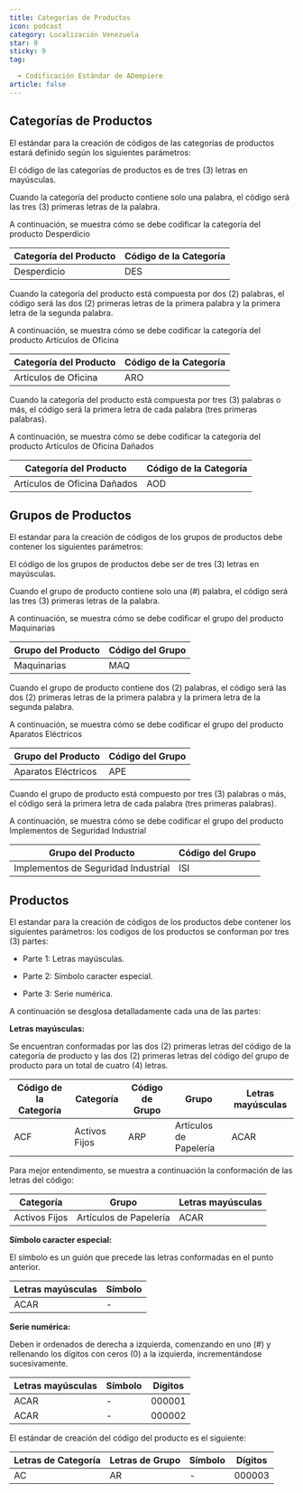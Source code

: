 ```yaml
---
title: Categorías de Productos
icon: podcast
category: Localización Venezuela
star: 9
sticky: 9
tag:

  - Codificación Estándar de ADempiere
article: false
---
```


**Categorías de Productos**
---------------------------

El estándar para la creación de códigos de las categorías de productos estará definido según los siguientes parámetros:

El código de las categorías de productos es de tres (3) letras en mayúsculas.

Cuando la categoría del producto contiene solo una palabra, el código será las tres (3) primeras letras de la palabra.

A continuación, se muestra cómo se debe codificar la categoría del producto Desperdicio

| Categoría del Producto    | Código de la Categoría |
|---------------------------|-----------------------|
| Desperdicio               | DES                   |

Cuando la categoría del producto está compuesta por dos (2) palabras, el código será las dos (2) primeras letras de la primera palabra y la primera letra de la segunda palabra.

A continuación, se muestra cómo se debe codificar la categoría del producto Artículos de Oficina

| Categoría del Producto    | Código de la Categoría |
|---------------------------|-----------------------|
| Artículos de Oficina      | ARO                   |

Cuando la categoría del producto está compuesta por tres (3) palabras o más, el código será la primera letra de cada palabra (tres primeras palabras).

A continuación, se muestra cómo se debe codificar la categoría del producto Artículos de Oficina Dañados

| Categoría del Producto         | Código de la Categoría |
|------------------------------- |-----------------------|
| Artículos de Oficina Dañados  | AOD                   |

**Grupos de Productos**
-----------------------

El estandar para la creación de códigos de los grupos de productos debe contener los siguientes parámetros:

El código de los grupos de productos debe ser de tres (3) letras en mayúsculas.

Cuando el grupo de producto contiene solo una (#) palabra, el código será las tres (3) primeras letras de la palabra.

A continuación, se muestra cómo se debe codificar el grupo del producto Maquinarias

| Grupo del Producto    | Código del Grupo |
|---------------------- |------------------|
| Maquinarias           | MAQ              |

Cuando el grupo de producto contiene dos (2) palabras, el código será las dos (2) primeras letras de la primera palabra y la primera letra de la segunda palabra.

A continuación, se muestra cómo se debe codificar el grupo del producto Aparatos Eléctricos

| Grupo del Producto      | Código del Grupo |
|------------------------ |------------------|
| Aparatos Eléctricos     | APE              |

Cuando el grupo de producto está compuesto por tres (3) palabras o más, el código será la primera letra de cada palabra (tres primeras palabras).

A continuación, se muestra cómo se debe codificar el grupo del producto Implementos de Seguridad Industrial

| Grupo del Producto                   | Código del Grupo |
|--------------------------------------|------------------|
| Implementos de Seguridad Industrial  | ISI              |

**Productos**
-------------

El estandar para la creación de códigos de los productos debe contener los siguientes parámetros: los codigos de los productos se conforman por tres (3) partes:

- Parte 1: Letras mayúsculas.

- Parte 2: Símbolo caracter especial.

- Parte 3: Serie numérica.

A continuación se desglosa detalladamente cada una de las partes:

**Letras mayúsculas:**

Se encuentran conformadas por las dos (2) primeras letras del código de la categoría de producto y las dos (2) primeras letras del código del grupo de producto para un total de cuatro (4) letras.

| Código de la Categoría | Categoría       | Código de Grupo | Grupo                  | Letras mayúsculas |
|------------------------|-----------------|-----------------|------------------------|-------------------|
| ACF                    | Activos Fijos   | ARP             | Artículos de Papelería | ACAR              |

Para mejor entendimento, se muestra a continuación la conformación de las letras del código:

| Categoría      | Grupo                   | Letras mayúsculas |
|----------------|-------------------------|-------------------|
| Activos Fijos  | Artículos de Papelería  | ACAR              |

**Símbolo caracter especial:**

El símbolo es un guión que precede las letras conformadas en el punto anterior.

| Letras mayúsculas | Símbolo |
|------------------|---------|
| ACAR             |   \-    |

**Serie numérica:**

Deben ir ordenados de derecha a izquierda, comenzando en uno (#) y rellenando los dígitos con ceros (0) a la izquierda, incrementándose sucesivamente.

| Letras mayúsculas | Símbolo | Dígitos |
|------------------|---------|---------|
| ACAR             |   \-    | 000001  |
| ACAR             |   \-    | 000002  |

El estándar de creación del código del producto es el siguiente:

| Letras de Categoría  | Letras de Grupo  | Símbolo | Dígitos |
|----------------------|------------------|---------|---------|
|        AC            |         AR       |    \-   |  000003 |
